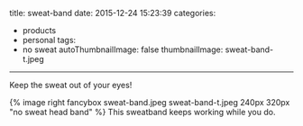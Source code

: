 title: sweat-band
date: 2015-12-24 15:23:39
categories:
 - products
 - personal
tags:
 - no sweat
autoThumbnailImage: false
thumbnailImage: sweat-band-t.jpeg
---
Keep the sweat out of your eyes!
<!-- excerpt -->
{% image right fancybox sweat-band.jpeg sweat-band-t.jpeg 240px 320px "no sweat head band" %}
This sweatband keeps working while you do.
